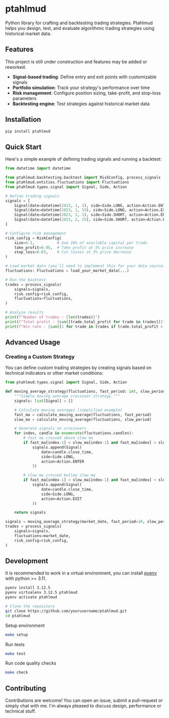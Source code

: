 # ptahlmud

Python library for crafting and backtesting trading strategies.
Ptahlmud helps you design, test, and evaluate algorithmic trading strategies using historical market data.

## Features

This project is still under construction and features may be added or reworked.

- **Signal-based trading**: Define entry and exit points with customizable signals
- **Portfolio simulation**: Track your strategy's performance over time
- **Risk management**: Configure position sizing, take-profit, and stop-loss parameters
- **Backtesting engine**: Test strategies against historical market data

## Installation

```bash
pip install ptahlmud
```

## Quick Start

Here's a simple example of defining trading signals and running a backtest:

```python
from datetime import datetime

from ptahlmud.backtesting.backtest import RiskConfig, process_signals
from ptahlmud.entities.fluctuations import Fluctuations
from ptahlmud.types.signal import Signal, Side, Action

# Define trading signals
signals = [
    Signal(date=datetime(2023, 1, 1), side=Side.LONG, action=Action.ENTER),
    Signal(date=datetime(2023, 1, 15), side=Side.LONG, action=Action.EXIT),
    Signal(date=datetime(2023, 2, 1), side=Side.SHORT, action=Action.ENTER),
    Signal(date=datetime(2023, 2, 15), side=Side.SHORT, action=Action.EXIT),
]

# Configure risk management
risk_config = RiskConfig(
    size=0.1,          # Use 10% of available capital per trade
    take_profit=0.05,  # Take profit at 5% price increase
    stop_loss=0.03,    # Cut losses at 3% price decrease
)

# Load market data (you'll need to implement this for your data source)
fluctuations: Fluctuations = load_your_market_data(...)

# Run the backtest
trades = process_signals(
    signals=signals,
    risk_config=risk_config,
    fluctuations=fluctuations,
)

# Analyze results
print(f"Number of trades : {len(trades)}")
print(f"Total profit : {sum([trade.total_profit for trade in trades])}")
print(f"Win rate : {sum([1 for trade in trades if trade.total_profit > 0]) / len(trades)}")
```


## Advanced Usage

### Creating a Custom Strategy

You can define custom trading strategies by creating signals based on technical indicators or other market conditions:

```python
from ptahlmud.types.signal import Signal, Side, Action

def moving_average_strategy(fluctuations, fast_period: int, slow_period: int) -> list[Signal]:
    """Simple moving average crossover strategy."""
    signals: list[Signal] = []

    # Calculate moving averages (simplified example)
    fast_ma = calculate_moving_average(fluctuations, fast_period)
    slow_ma = calculate_moving_average(fluctuations, slow_period)

    # Generate signals on crossovers
    for index, candle in enumerate(fluctuations.candles):
        # fast ma crossed above slow ma
        if fast_ma[index-1] < slow_ma[index-1] and fast_ma[index] > slow_ma[index]:
            signals.append(Signal(
                date=candle.close_time,
                side=Side.LONG,
                action=Action.ENTER
            ))

        # slow ma crossed bellow slow ma
        if fast_ma[index-1] > slow_ma[index-1] and fast_ma[index] < slow_ma[index]:
            signals.append(Signal(
                date=candle.close_time,
                side=Side.LONG,
                action=Action.EXIT
            ))

    return signals

signals = moving_average_strategy(market_date, fast_period=10, slow_period=30)
trades = process_signals(
    signals=signals,
    fluctuations=market_date,
    risk_config=risk_config,
)


```

## Development

It is recommended to work in a virtual environment, you can install [pyenv](https://github.com/pyenv/pyenv) with python >= 3.11.
```bash
pyenv install 3.12.5
pyenv virtualenv 3.12.5 ptahlmud
pyenv activate ptahlmud
```

```bash
# Clone the repository
git clone https://github.com/yourusername/ptahlmud.git
cd ptahlmud
```

Setup environment
```bash
make setup
```

Run tests
```bash
make test
```

Run code quality checks
```bash
make check
```

## Contributing

Contributions are welcome!
You can open an issue, submit a pull-request or simply chat with me.
I'm always pleased to discuss design, performance or technical stuff.
